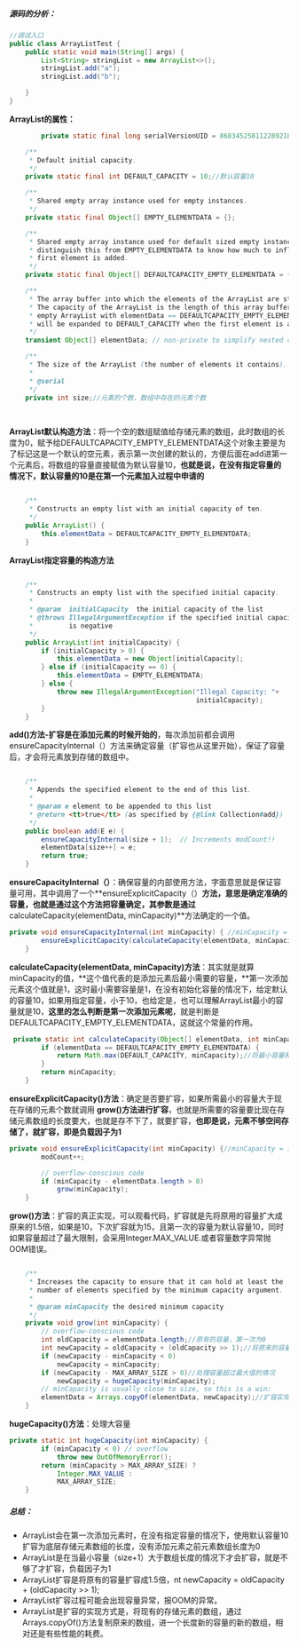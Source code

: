 ##### 源码的分析：

```java
//调试入口
public class ArrayListTest {
    public static void main(String[] args) {
        List<String> stringList = new ArrayList<>();
        stringList.add("a");
        stringList.add("b");

    }
}
```



**ArrayList的属性：**

```java
		private static final long serialVersionUID = 8683452581122892189L;

    /**
     * Default initial capacity.
     */
    private static final int DEFAULT_CAPACITY = 10;//默认容量10

    /**
     * Shared empty array instance used for empty instances.
     */
    private static final Object[] EMPTY_ELEMENTDATA = {};

    /**
     * Shared empty array instance used for default sized empty instances. We
     * distinguish this from EMPTY_ELEMENTDATA to know how much to inflate when
     * first element is added.
     */
    private static final Object[] DEFAULTCAPACITY_EMPTY_ELEMENTDATA = {};//默认的数组，空数组，区分第一插入元素

    /**
     * The array buffer into which the elements of the ArrayList are stored.
     * The capacity of the ArrayList is the length of this array buffer. Any
     * empty ArrayList with elementData == DEFAULTCAPACITY_EMPTY_ELEMENTDATA
     * will be expanded to DEFAULT_CAPACITY when the first element is added.
     */
    transient Object[] elementData; // non-private to simplify nested class access，存储元素的数组

    /**
     * The size of the ArrayList (the number of elements it contains).
     *
     * @serial
     */
    private int size;//元素的个数，数组中存在的元素个数

  
```

**ArrayList默认构造方法**：将一个空的数组赋值给存储元素的数组，此时数组的长度为0，赋予给DEFAULTCAPACITY_EMPTY_ELEMENTDATA这个对象主要是为了标记这是一个默认的空元素，表示第一次创建的默认的，方便后面在add进第一个元素后，将数组的容量直接赋值为默认容量10，**也就是说，在没有指定容量的情况下，默认容量的10是在第一个元素加入过程中申请的**

```java

    /**
     * Constructs an empty list with an initial capacity of ten.
     */
    public ArrayList() {
        this.elementData = DEFAULTCAPACITY_EMPTY_ELEMENTDATA;
    }
```



**ArrayList指定容量的构造方法**

```java

    /**
     * Constructs an empty list with the specified initial capacity.
     *
     * @param  initialCapacity  the initial capacity of the list
     * @throws IllegalArgumentException if the specified initial capacity
     *         is negative
     */
    public ArrayList(int initialCapacity) {
        if (initialCapacity > 0) {
            this.elementData = new Object[initialCapacity];
        } else if (initialCapacity == 0) {
            this.elementData = EMPTY_ELEMENTDATA;
        } else {
            throw new IllegalArgumentException("Illegal Capacity: "+
                                               initialCapacity);
        }
    }
```

**add()方法-扩容是在添加元素的时候开始的**，每次添加前都会调用ensureCapacityInternal（）方法来确定容量（扩容也从这里开始），保证了容量后，才会将元素放到存储的数组中。

```java

    /**
     * Appends the specified element to the end of this list.
     *
     * @param e element to be appended to this list
     * @return <tt>true</tt> (as specified by {@link Collection#add})
     */
    public boolean add(E e) {
        ensureCapacityInternal(size + 1);  // Increments modCount!!
        elementData[size++] = e;
        return true;
    }
```



**ensureCapacityInternal（）**：确保容量的内部使用方法，字面意思就是保证容量可用，其中调用了一个**ensureExplicitCapacity（）**方法，意思是确定准确的容量，也就是通过这个方法把容量确定，其参数是通过**calculateCapacity(elementData, minCapacity)**方法确定的一个值。

```java
private void ensureCapacityInternal(int minCapacity) { //minCapacity = 1,
        ensureExplicitCapacity(calculateCapacity(elementData, minCapacity));
    }
```



**calculateCapacity(elementData, minCapacity)方法**：其实就是就算minCapacity的值，**这个值代表的是添加元素后最小需要的容量，**第一次添加元素这个值就是1，这时最小需要容量是1，在没有初始化容量的情况下，给定默认的容量10，如果用指定容量，小于10，也给定是，也可以理解ArrayList最小的容量就是10，**这里的怎么判断是第一次添加元素呢**，就是判断是DEFAULTCAPACITY_EMPTY_ELEMENTDATA，这就这个常量的作用。

```java
 private static int calculateCapacity(Object[] elementData, int minCapacity) {
        if (elementData == DEFAULTCAPACITY_EMPTY_ELEMENTDATA) {
            return Math.max(DEFAULT_CAPACITY, minCapacity);//将最小容量和默认的容量中的最大值返回，所以最小就是10
        }
        return minCapacity;
    }
```



**ensureExplicitCapacity()方法**：确定是否要扩容，如果所需最小的容量大于现在存储的元素个数就调用 **grow()方法进行扩容**，也就是所需要的容量要比现在存储元素数组的长度要大，也就是存不下了，就要扩容，**也即是说，元素不够空间存储了，就扩容，即是负载因子为1**

```java
private void ensureExplicitCapacity(int minCapacity) {//minCapacity = 10
        modCount++;

        // overflow-conscious code
        if (minCapacity - elementData.length > 0)
            grow(minCapacity);
    }
```



**grow()方法**：扩容的真正实现，可以观看代码，扩容就是先将原用的容量扩大成原来的1.5倍，如果是10，下次扩容就为15，且第一次的容量为默认容量10，同时如果容量超过了最大限制，会采用Integer.MAX_VALUE.或者容量数字异常抛OOM错误。

```java

    /**
     * Increases the capacity to ensure that it can hold at least the
     * number of elements specified by the minimum capacity argument.
     *
     * @param minCapacity the desired minimum capacity
     */
    private void grow(int minCapacity) {
        // overflow-conscious code
        int oldCapacity = elementData.length;//原有的容量，第一次为0
        int newCapacity = oldCapacity + (oldCapacity >> 1);//将原来的容量的一半加上原来的容量，相当于扩容1.5倍
        if (newCapacity - minCapacity < 0)
            newCapacity = minCapacity;
        if (newCapacity - MAX_ARRAY_SIZE > 0)//处理容量超过最大值的情况
            newCapacity = hugeCapacity(minCapacity);
        // minCapacity is usually close to size, so this is a win:
        elementData = Arrays.copyOf(elementData, newCapacity);//扩容实现的方式，通过数组的复制实现，得到一个新的数组
    }

```



**hugeCapacity()方法**：处理大容量

```java
private static int hugeCapacity(int minCapacity) {
        if (minCapacity < 0) // overflow
            throw new OutOfMemoryError();
        return (minCapacity > MAX_ARRAY_SIZE) ?
            Integer.MAX_VALUE :
            MAX_ARRAY_SIZE;
    }

```



##### 总结：

- ArrayList会在第一次添加元素时，在没有指定容量的情况下，使用默认容量10扩容为底层存储元素数组的长度，没有添加元素之前元素数组长度为0
- ArrayList是在当最小容量（size+1）大于数组长度的情况下才会扩容，就是不够了才扩容，负载因子为1
- ArrayList扩容是将原有的容量扩容成1.5倍，nt newCapacity = oldCapacity + (oldCapacity >> 1);
- ArrayList扩容过程可能会出现容量异常，报OOM的异常。
- ArrayList是扩容的实现方式是，将现有的存储元素的数组，通过Arrays.copyOf()方法复制原来的数组，进一个长度新的容量的新的数组，相对还是有些性能的耗费。